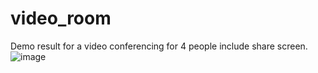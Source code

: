 # video_room
Demo result for a video conferencing for 4 people include share screen.
![image](https://github.com/nndang27/video_room/assets/97721662/5c90b047-b256-4b86-b5db-5ea45eb1fb37)
